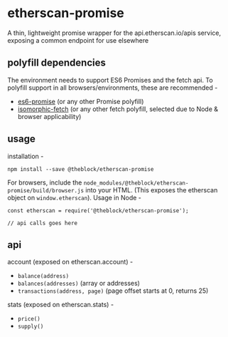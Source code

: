 # etherscan-promise

A thin, lightweight promise wrapper for the api.etherscan.io/apis service, exposing a common endpoint for use elsewhere

## polyfill dependencies

The environment needs to support ES6 Promises and the fetch api. To polyfill support in all browsers/environments, these are recommended -

- [es6-promise](https://www.npmjs.com/package/es6-promise) (or any other Promise polyfill)
- [isomorphic-fetch](https://www.npmjs.com/package/isomorphic-fetch) (or any other fetch polyfill, selected due to Node & browser applicability)

## usage

installation -

```
npm install --save @theblock/etherscan-promise
```

For browsers, include the `node_modules/@theblock/etherscan-promise/build/browser.js` into your HTML. (This exposes the etherscan object on `window.etherscan`). Usage in Node -

```
const etherscan = require('@theblock/etherscan-promise');

// api calls goes here
```

## api

account (exposed on etherscan.account) -

- `balance(address)`
- `balances(addresses)` (array or addresses)
- `transactions(address, page)` (page offset starts at 0, returns 25)

stats (exposed on etherscan.stats) -

- `price()`
- `supply()`

